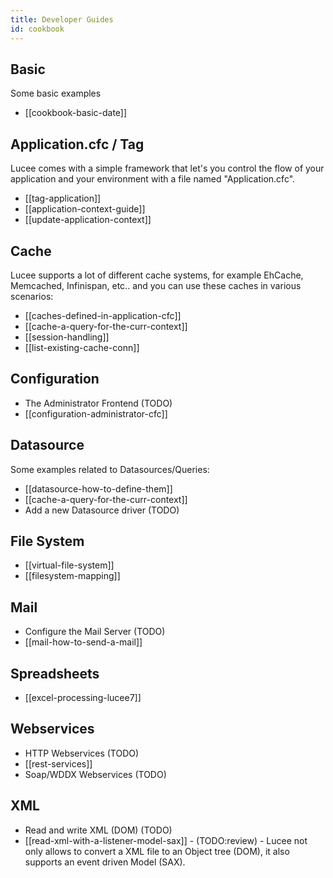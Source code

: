 ```yaml
---
title: Developer Guides
id: cookbook
---
```


## Basic ##

Some basic examples

* [[cookbook-basic-date]]

## Application.cfc / Tag <cfapplication> ##

Lucee comes with a simple framework that let's you control the flow of your application and your environment with a file named "Application.cfc".

* [[tag-application]]
* [[application-context-guide]]
* [[update-application-context]]

## Cache ##

Lucee supports a lot of different cache systems, for example EhCache, Memcached, Infinispan, etc.. and you can use these caches in various scenarios:

* [[caches-defined-in-application-cfc]]
* [[cache-a-query-for-the-curr-context]]
* [[session-handling]]
* [[list-existing-cache-conn]]

## Configuration ##

* The Administrator Frontend (TODO)
* [[configuration-administrator-cfc]]

## Datasource ##

Some examples related to Datasources/Queries:

* [[datasource-how-to-define-them]]
* [[cache-a-query-for-the-curr-context]]
* Add a new Datasource driver (TODO)

## File System ##

* [[virtual-file-system]]
* [[filesystem-mapping]]

## Mail ##

* Configure the Mail Server (TODO)
* [[mail-how-to-send-a-mail]]

## Spreadsheets ##

* [[excel-processing-lucee7]]

## Webservices ##

* HTTP Webservices (TODO)
* [[rest-services]]
* Soap/WDDX Webservices (TODO)

## XML ##

* Read and write XML (DOM) (TODO)
* [[read-xml-with-a-listener-model-sax]] - (TODO:review) - Lucee not only allows to convert a XML file to an Object tree (DOM), it also supports an event driven Model (SAX).
